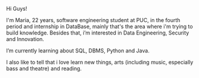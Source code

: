 Hi Guys!

  I'm Maria, 22 years, software engineering student at PUC, in the fourth period and internship in DataBase, mainly that's the area where i'm trying to build knowledge.
  Besides that, i’m interested in Data Engineering, Security and Innovation.
  
  I’m currently learning about SQL, DBMS, Python and Java.
  
I also like to tell that i love learn new things, arts (including music, especially bass and theatre) and reading.

